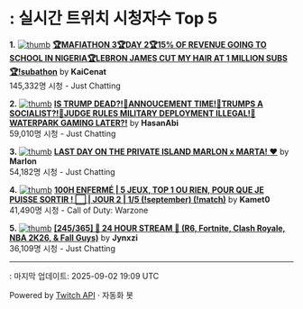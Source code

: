 # : 실시간 트위치 시청자수 Top 5

**1.** [![thumb](https://static-cdn.jtvnw.net/previews-ttv/live_user_kaicenat-320x180.jpg)](https://twitch.tv/KaiCenat)
**[🏆MAFIATHON 3🏆DAY 2🏆15% OF REVENUE GOING TO SCHOOL IN NIGERIA🏆LEBRON JAMES CUT MY HAIR AT 1 MILLION SUBS🏆!subathon](https://twitch.tv/KaiCenat)** by **KaiCenat**<br>145,332명 시청  - Just Chatting

**2.** [![thumb](https://static-cdn.jtvnw.net/previews-ttv/live_user_hasanabi-320x180.jpg)](https://twitch.tv/HasanAbi)
**[IS TRUMP DEAD?!🌊ANNOUCEMENT TIME!🌊TRUMPS A SOCIALIST?!🌊JUDGE RULES MILITARY DEPLOYMENT ILLEGAL!🌊WATERPARK GAMING LATER?!](https://twitch.tv/HasanAbi)** by **HasanAbi**<br>59,010명 시청  - Just Chatting

**3.** [![thumb](https://static-cdn.jtvnw.net/previews-ttv/live_user_marlon-320x180.jpg)](https://twitch.tv/Marlon)
**[LAST DAY ON THE PRIVATE ISLAND MARLON x MARTA! ❤️](https://twitch.tv/Marlon)** by **Marlon**<br>54,182명 시청  - Just Chatting

**4.** [![thumb](https://static-cdn.jtvnw.net/previews-ttv/live_user_kamet0-320x180.jpg)](https://twitch.tv/Kamet0)
**[100H ENFERMÉ | 5 JEUX, TOP 1 OU RIEN, POUR QUE JE PUISSE SORTIR ! ⬜️ | JOUR 2 | 1/5 (!september) (!match)](https://twitch.tv/Kamet0)** by **Kamet0**<br>41,490명 시청  - Call of Duty: Warzone

**5.** [![thumb](https://static-cdn.jtvnw.net/previews-ttv/live_user_jynxzi-320x180.jpg)](https://twitch.tv/Jynxzi)
**[[245/365] 🚨 24 HOUR STREAM 🚨 (R6, Fortnite, Clash Royale, NBA 2K26, & Fall Guys)](https://twitch.tv/Jynxzi)** by **Jynxzi**<br>36,109명 시청  - Just Chatting


---
: 마지막 업데이트: 2025-09-02 19:09 UTC

Powered by [Twitch API](https://dev.twitch.tv/docs/api/reference) · 자동화 봇
